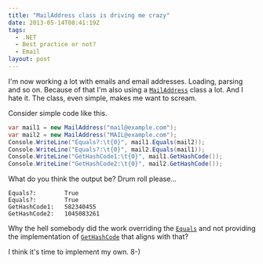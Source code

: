 ```yaml
---
title: "MailAddress class is driving me crazy"
date: 2013-05-14T08:41:19Z
tags:
  - .NET
  - Best practice or not?
  - Email
layout: post
---
```

I'm now working a lot with emails and email addresses. Loading, parsing and so on. Because of that I'm also using a [`MailAddress`][1] class a lot. And I hate it. The class, even simple, makes me want to scream.

<!-- excerpt -->

Consider simple code like this.

```csharp
var mail1 = new MailAddress("mail@example.com");
var mail2 = new MailAddress("MAIL@example.com");
Console.WriteLine("Equals?:\t{0}", mail1.Equals(mail2));
Console.WriteLine("Equals?:\t{0}", mail2.Equals(mail1));
Console.WriteLine("GetHashCode1:\t{0}", mail1.GetHashCode());
Console.WriteLine("GetHashCode2:\t{0}", mail2.GetHashCode());
```

What do you think the output be? Drum roll please...

```text
Equals?:        True
Equals?:        True
GetHashCode1:   582340455
GetHashCode2:   1045083261
```

Why the hell somebody did the work overriding the [`Equals`][2] and not providing the implementation of [`GetHashCode`][3] that aligns with that?

I think it's time to implement my own. 8-)

[1]: http://msdn.microsoft.com/en-us/library/yh392kbs.aspx
[2]: http://msdn.microsoft.com/en-us/library/bsc2ak47.aspx
[3]: http://msdn.microsoft.com/en-us/library/system.object.gethashcode.aspx